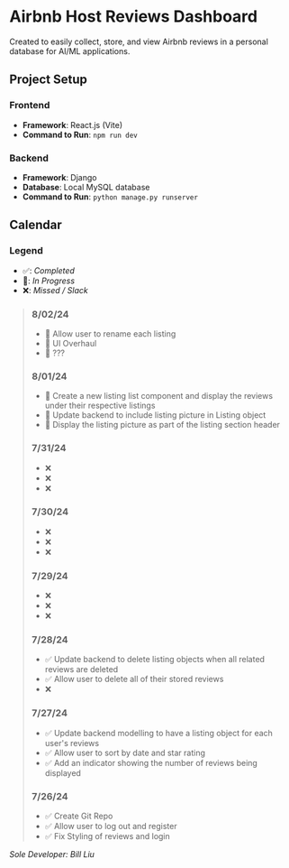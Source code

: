 # Airbnb Host Reviews Dashboard

Created to easily collect, store, and view Airbnb reviews in a personal database for AI/ML applications.

## Project Setup

### Frontend

- **Framework**: React.js (Vite)
- **Command to Run**: `npm run dev`

### Backend

- **Framework**: Django
- **Database**: Local MySQL database
- **Command to Run**: `python manage.py runserver`

## Calendar

### Legend

- ✅: _Completed_
- 🚧: _In Progress_
- ❌: _Missed / Slack_

> ### 8/02/24
>
> - 🚧 Allow user to rename each listing
> - 🚧 UI Overhaul
> - 🚧 ???
>
> ### 8/01/24
>
> - 🚧 Create a new listing list component and display the reviews under their respective listings
> - 🚧 Update backend to include listing picture in Listing object
> - 🚧 Display the listing picture as part of the listing section header
>
> ### 7/31/24
>
> - ❌ 
> - ❌ 
> - ❌ 
>
> ### 7/30/24
>
> - ❌ 
> - ❌ 
> - ❌ 
>
> ### 7/29/24
>
> - ❌
> - ❌ 
> - ❌ 
>
> ### 7/28/24
>
> - ✅ Update backend to delete listing objects when all related reviews are deleted
> - ✅ Allow user to delete all of their stored reviews
> - ❌ 
>
> ### 7/27/24
>
> - ✅ Update backend modelling to have a listing object for each user's reviews
> - ✅ Allow user to sort by date and star rating
> - ✅ Add an indicator showing the number of reviews being displayed
>
> ### 7/26/24
>
> - ✅ Create Git Repo
> - ✅ Allow user to log out and register
> - ✅ Fix Styling of reviews and login

_Sole Developer: Bill Liu_
